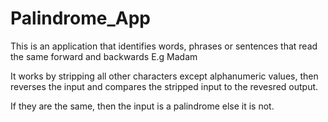 # Palindrome_App
This is an application that identifies words, phrases or sentences that read the same forward and backwards
E.g Madam

It works by stripping all other characters except alphanumeric values, then reverses the input and compares the stripped input to the revesred output.

If they are the same, then the input is a palindrome else it is not.
